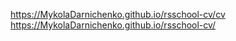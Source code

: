 https://MykolaDarnichenko.github.io/rsschool-cv/cv
https://MykolaDarnichenko.github.io/rsschool-cv/
